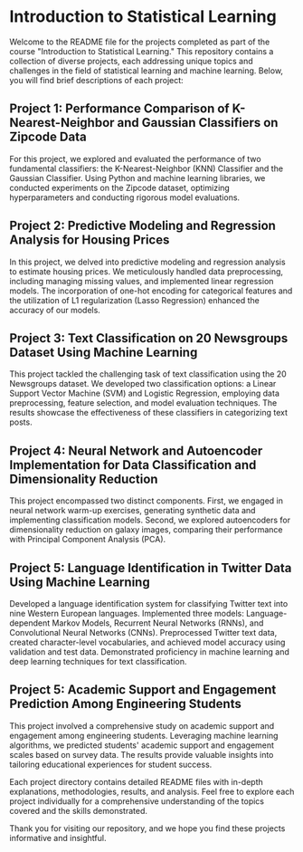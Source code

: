 # Introduction to Statistical Learning

Welcome to the README file for the projects completed as part of the course "Introduction to Statistical Learning." This repository contains a collection of diverse projects, each addressing unique topics and challenges in the field of statistical learning and machine learning. Below, you will find brief descriptions of each project:

## Project 1: Performance Comparison of K-Nearest-Neighbor and Gaussian Classifiers on Zipcode Data

For this project, we explored and evaluated the performance of two fundamental classifiers: the K-Nearest-Neighbor (KNN) Classifier and the Gaussian Classifier. Using Python and machine learning libraries, we conducted experiments on the Zipcode dataset, optimizing hyperparameters and conducting rigorous model evaluations.

## Project 2: Predictive Modeling and Regression Analysis for Housing Prices

In this project, we delved into predictive modeling and regression analysis to estimate housing prices. We meticulously handled data preprocessing, including managing missing values, and implemented linear regression models. The incorporation of one-hot encoding for categorical features and the utilization of L1 regularization (Lasso Regression) enhanced the accuracy of our models.

## Project 3: Text Classification on 20 Newsgroups Dataset Using Machine Learning

This project tackled the challenging task of text classification using the 20 Newsgroups dataset. We developed two classification options: a Linear Support Vector Machine (SVM) and Logistic Regression, employing data preprocessing, feature selection, and model evaluation techniques. The results showcase the effectiveness of these classifiers in categorizing text posts.

## Project 4: Neural Network and Autoencoder Implementation for Data Classification and Dimensionality Reduction

This project encompassed two distinct components. First, we engaged in neural network warm-up exercises, generating synthetic data and implementing classification models. Second, we explored autoencoders for dimensionality reduction on galaxy images, comparing their performance with Principal Component Analysis (PCA).

## Project 5: Language Identification in Twitter Data Using Machine Learning

Developed a language identification system for classifying Twitter text into nine Western European languages. Implemented three models: Language-dependent Markov Models, Recurrent Neural Networks (RNNs), and Convolutional Neural Networks (CNNs). Preprocessed Twitter text data, created character-level vocabularies, and achieved model accuracy using validation and test data. Demonstrated proficiency in machine learning and deep learning techniques for text classification.

## Project 5: Academic Support and Engagement Prediction Among Engineering Students

This project involved a comprehensive study on academic support and engagement among engineering students. Leveraging machine learning algorithms, we predicted students' academic support and engagement scales based on survey data. The results provide valuable insights into tailoring educational experiences for student success.

Each project directory contains detailed README files with in-depth explanations, methodologies, results, and analysis. Feel free to explore each project individually for a comprehensive understanding of the topics covered and the skills demonstrated.

Thank you for visiting our repository, and we hope you find these projects informative and insightful.
